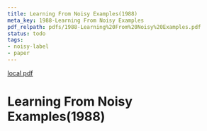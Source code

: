 ```yaml
---
title: Learning From Noisy Examples(1988)
meta_key: 1988-Learning From Noisy Examples
pdf_relpath: pdfs/1988-Learning%20From%20Noisy%20Examples.pdf
status: todo
tags:
- noisy-label
- paper
---
```


[local pdf](../../../pdfs/1988-Learning%20From%20Noisy%20Examples.pdf)

# Learning From Noisy Examples(1988)
